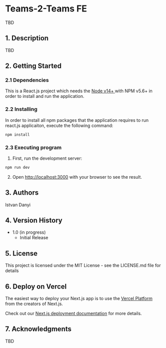 # Teams-2-Teams FE 

TBD

## 1. Description

TBD

## 2. Getting Started

### 2.1 Dependencies

This is a React.js project which needs the [Node v14+ ](https://nodejs.org/) with NPM v5.6+ in order to install and run the application. 

### 2.2 Installing

In order to install all npm packages that the application requires to run react.js applicaiton, execute the following command:

```bash
npm install
```

### 2.3 Executing program

1) First, run the development server:

```bash
npm run dev
```

2) Open [http://localhost:3000](http://localhost:3000) with your browser to see the result.

## 3. Authors

Istvan Danyi

## 4. Version History

* 1.0 (in progress)
    * Initial Release

## 5. License

This project is licensed under the MIT License - see the LICENSE.md file for details

## 6. Deploy on Vercel

The easiest way to deploy your Next.js app is to use the [Vercel Platform](https://vercel.com/new?utm_medium=default-template&filter=next.js&utm_source=create-next-app&utm_campaign=create-next-app-readme) from the creators of Next.js.

Check out our [Next.js deployment documentation](https://nextjs.org/docs/deployment) for more details.

## 7. Acknowledgments

TBD